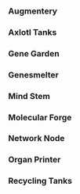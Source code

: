 
### Augmentery

### Axlotl Tanks

### Gene Garden

### Genesmelter

### Mind Stem

### Molecular Forge

### Network Node

### Organ Printer

### Recycling Tanks
